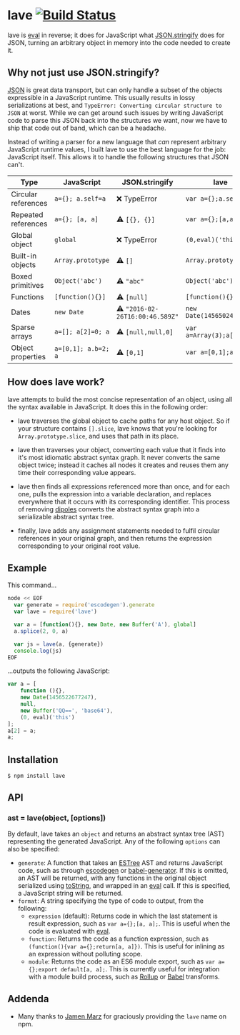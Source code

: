 # lave [![Build Status](https://travis-ci.org/jed/lave.svg?branch=master)](https://travis-ci.org/jed/lave)

lave is [eval][] in reverse; it does for JavaScript what [JSON.stringify][] does for JSON, turning an arbitrary object in memory into the code needed to create it.

## Why not just use JSON.stringify?

[JSON][] is great data transport, but can only handle a subset of the objects expressible in a JavaScript runtime. This usually results in lossy serializations at best, and `TypeError: Converting circular structure to JSON` at worst. While we can get around such issues by writing JavaScript code to parse this JSON back into the structures we want, now we have to ship that code out of band, which can be a headache.

Instead of writing a parser for a new language that _can_ represent arbitrary JavaScript runtime values, I built lave to use the best language for the job: JavaScript itself. This allows it to handle the following structures that JSON can't.

Type                | JavaScript          | JSON.stringify                         | lave
------------------- | ------------------- | -------------------------------------- | -------------------------
Circular references | `a={}; a.self=a`    | :x: TypeError                          | `var a={};a.self=a;a`
Repeated references | `a={}; [a, a]`      | :warning: `[{}, {}]`                   | `var a={};[a,a]`
Global object       | `global`            | :x: TypeError                          | `(0,eval)('this')`
Built-in objects    | `Array.prototype`   | :warning: `[]`                         | `Array.prototype`
Boxed primitives    | `Object('abc')`     | :warning: `"abc"`                      | `Object('abc')`
Functions           | `[function(){}]`    | :warning: `[null]`                     | `[function(){}]`
Dates               | `new Date`          | :warning: `"2016-02-26T16:00:46.589Z"` | `new Date(1456502446589)`
Sparse arrays       | `a=[]; a[2]=0; a`   | :warning: `[null,null,0]`              | `var a=Array(3);a[2]=0;a`
Object properties   | `a=[0,1]; a.b=2; a` | :warning: `[0,1]`                      | `var a=[0,1];a.b=2;a`


## How does lave work?

lave attempts to build the most concise representation of an object, using all the syntax available in JavaScript. It does this in the following order:

- lave traverses the global object to cache paths for any host object. So if your structure contains `[].slice`, lave knows that you're looking for `Array.prototype.slice`, and uses that path in its place.

- lave then traverses your object, converting each value that it finds into it's most idiomatic abstract syntax graph. It never converts the same object twice; instead it caches all nodes it creates and reuses them any time their corresponding value appears.

- lave then finds all expressions referenced more than once, and for each one, pulls the expression into a variable declaration, and replaces everywhere that it occurs with its corresponding identifier. This process of removing [dipoles][] converts the abstract syntax graph into a serializable abstract syntax tree.

- finally, lave adds any assignment statements needed to fulfil circular references in your original graph, and then returns the expression corresponding to your original root value.

## Example

This command...

```javascript
node << EOF
  var generate = require('escodegen').generate
  var lave = require('lave')

  var a = [function(){}, new Date, new Buffer('A'), global]
  a.splice(2, 0, a)

  var js = lave(a, {generate})
  console.log(js)
EOF
```

...outputs the following JavaScript:

```javascript
var a = [
    function (){},
    new Date(1456522677247),
    null,
    new Buffer('QQ==', 'base64'),
    (0, eval)('this')
];
a[2] = a;
a;
```

## Installation

    $ npm install lave

## API

### ast = lave(object, [options])

By default, lave takes an `object` and returns an abstract syntax tree (AST) representing the generated JavaScript. Any of the following `options` can also be specified:

- `generate`: A function that takes an [ESTree][] AST and returns JavaScript code, such as through [escodegen][] or [babel-generator][]. If this is omitted, an AST will be returned, with any functions in the original object serialized using [toString][], and wrapped in an [eval][] call. If this is specified, a JavaScript string will be returned.
- `format`: A string specifying the type of code to output, from the following:
  - `expression` (default): Returns code in which the last statement is result expression, such as `var a={};[a, a];`. This is useful when the code is evaluated with [eval][].
  - `function`: Returns the code as a function expression, such as `(function(){var a={};return[a, a]})`. This is useful for inlining as an expression without polluting scope.
  - `module`: Returns the code as an ES6 module export, such as `var a={};export default[a, a];`. This is currently useful for integration with a module build process, such as [Rollup][] or [Babel][] transforms.

## Addenda

- Many thanks to [Jamen Marz][] for graciously providing the `lave` name on npm.

[eval]: https://developer.mozilla.org/en-US/docs/Web/JavaScript/Reference/Global_Objects/eval
[JSON.stringify]: https://developer.mozilla.org/en-US/docs/Web/JavaScript/Reference/Global_Objects/JSON/stringify
[escodegen]: https://github.com/estools/escodegen
[babel-generator]: https://github.com/babel/babel/tree/master/packages/babel-generator
[ESTree]: https://github.com/estree/estree/blob/master/spec.md
[toString]: https://developer.mozilla.org/en-US/docs/Web/JavaScript/Reference/Global_Objects/Function/toString
[Jamen Marz]: https://github.com/jamen
[Rollup]: http://rollupjs.org
[Babel]: http://babeljs.io/docs/plugins/transform-es2015-modules-commonjs
[dipoles]: https://en.wikipedia.org/wiki/Dipole_graph
[JSON]: http://json.org/
